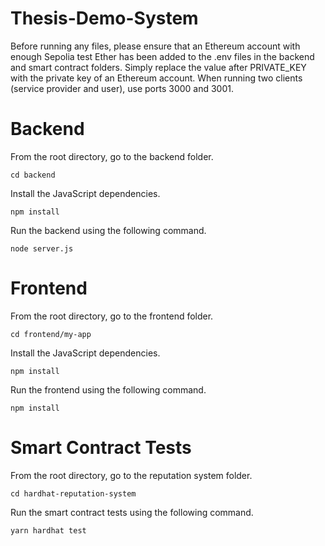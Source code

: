 # Thesis-Demo-System

Before running any files, please ensure that an Ethereum account with enough Sepolia test Ether has been added to the .env files in the backend and smart contract folders. Simply replace the value after PRIVATE_KEY with the private key of an Ethereum account. When running two clients (service provider and user), use ports 3000 and 3001. 

# Backend 

From the root directory, go to the backend folder.

  	cd backend
  
Install the JavaScript dependencies.

  	npm install
  
Run the backend using the following command.

	node server.js


# Frontend 

From the root directory, go to the frontend folder.

  	cd frontend/my-app
  
Install the JavaScript dependencies.

  	npm install
  
Run the frontend using the following command.

	npm install


# Smart Contract Tests

From the root directory, go to the reputation system folder.

  	cd hardhat-reputation-system
  
Run the smart contract tests using the following command.

	yarn hardhat test

